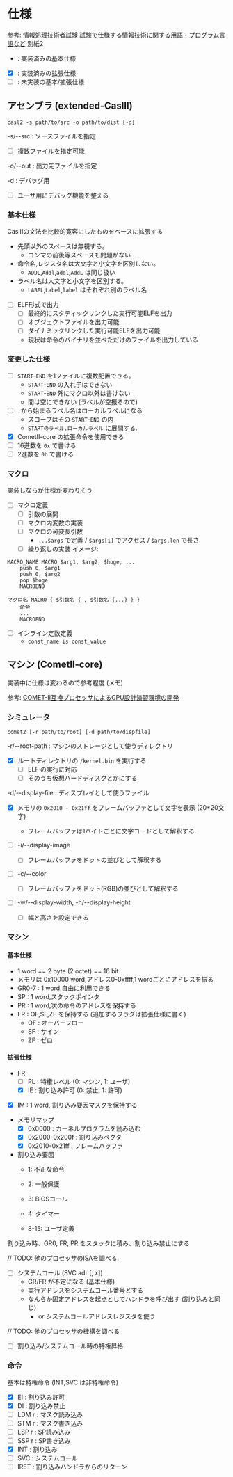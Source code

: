 # 仕様

参考: [情報処理技術者試験 試験で仕様する情報技術に関する用語・プログラム言語など](https://www.jitec.ipa.go.jp/1_13download/shiken_yougo_ver4_3.pdf) 別紙2

- : 実装済みの基本仕様
- [x] : 実装済みの拡張仕様
- [ ] : 未実装の基本/拡張仕様

## アセンブラ (extended-CaslII)

`casl2 -s path/to/src -o path/to/dist [-d]`

-s/--src : ソースファイルを指定

- [ ] 複数ファイルを指定可能

-o/--out : 出力先ファイルを指定

-d : デバッグ用

- [ ] ユーザ用にデバッグ機能を整える

### 基本仕様

CaslIIの文法を比較的寛容にしたものをベースに拡張する

- 先頭以外のスペースは無視する。
  - コンマの前後等スペースも問題がない
- 命令名,レジスタ名は大文字と小文字を区別しない。
  - `ADDL`,`Addl`,`addl`,`AddL` は同じ扱い
- ラベル名は大文字と小文字を区別する。
  - `LABEL`,`Label`,`label` はそれぞれ別のラベル名

- [ ] ELF形式で出力
  - [ ] 最終的にスタティックリンクした実行可能ELFを出力
  - [ ] オブジェクトファイルを出力可能
  - [ ] ダイナミックリンクした実行可能ELFを出力可能
  - 現状は命令のバイナリを並べただけのファイルを出力している

### 変更した仕様

- [ ] `START`-`END` を1ファイルに複数配置できる。
  - `START`-`END` の入れ子はできない
  - `START`-`END` 外にマクロ以外は書けない
  -  間は空にできない (ラベルが空振るので)
- [ ] `.`から始まるラベル名はローカルラベルになる
  - スコープはその `START`-`END` の内
  - `STARTのラベル.ローカルラベル` に展開する.
- [x] CometII-core の拡張命令を使用できる
- [ ] 16進数を `0x` で書ける
- [ ] 2進数を `0b` で書ける

### マクロ

実装しならが仕様が変わりそう

- [ ] マクロ定義
  - [ ] 引数の展開
  - [ ] マクロ内変数の実装
  - [ ] マクロの可変長引数
    - `...$args` で定義 / `$args[i]` でアクセス / `$args.len` で長さ
  - [ ] 繰り返しの実装
イメージ:

```
MACRO_NAME MACRO $arg1, $arg2, $hoge, ...
    push 0, $arg1
    push 0, $arg2
    pop $hoge
    MACROEND
```

```
マクロ名 MACRO { $引数名 { , $引数名 {...} } }
    命令
    ...
    MACROEND
```

- [ ] インライン定数定義
  - `const_name is const_value`

## マシン (CometII-core)

実装中に仕様は変わるので参考程度 (メモ)

参考: [COMET-II互換プロセッサによるCPU設計演習環境の開発](https://www.ieice.org/publications/conference-FIT-DVDs/FIT2002/pdf/C/C_1.PDF)

### シミュレータ

`comet2 [-r path/to/root] [-d path/to/dispfile]`

-r/--root-path : マシンのストレージとして使うディレクトリ

- [x] ルートディレクトリの `/kernel.bin` を実行する
  - [ ] ELF の実行に対応
  - [ ] そのうち仮想ハードディスクとかにする

-d/--display-file : ディスプレイとして使うファイル

- [x] メモリの `0x2010 - 0x21ff` をフレームバッファとして文字を表示 (20*20文字)
  - フレームバッファは1バイトごとに文字コードとして解釈する.

- [ ] -i/--display-image
  - [ ] フレームバッファをドットの並びとして解釈する
- [ ] -c/--color
  - [ ] フレームバッファをドット(RGB)の並びとして解釈する
- [ ] -w/--display-width, -h/--display-height
  - [ ] 幅と高さを設定できる

### マシン

#### 基本仕様

- 1 word == 2 byte (2 octet) == 16 bit
- メモリは 0x10000 word,アドレス0-0xffff,1 wordごとにアドレスを振る
- GR0-7 : 1 word,自由に利用できる
- SP : 1 word,スタックポインタ
- PR : 1 word,次の命令のアドレスを保持する
- FR : OF,SF,ZF を保持する (追加するフラグは拡張仕様に書く)
  - OF : オーバーフロー
  - SF : サイン
  - ZF : ゼロ

#### 拡張仕様

- FR
  - [ ] PL : 特権レベル (0: マシン, 1: ユーザ)
  - [x] IE : 割り込み許可 (0: 禁止, 1: 許可)
- [x] IM : 1 word, 割り込み要因マスクを保持する
- メモリマップ
  - [x] 0x0000 : カーネルプログラムを読み込む
  - [x] 0x2000-0x200f : 割り込みベクタ
  - [x] 0x2010-0x21ff : フレームバッファ

- 割り込み要因
  - 1: 不正な命令
  - 2: 一般保護
  - 3: BIOSコール
  - 4: タイマー

  - 8-15: ユーザ定義

割り込み時、GR0, FR, PR をスタックに積み、割り込み禁止にする

// TODO: 他のプロセッサのISAを調べる.
- [ ] システムコール (SVC adr [, x])
  - GR/FR が不定になる (基本仕様)
  - 実行アドレスをシステムコール番号とする
  - なんらか固定アドレスを起点としてハンドラを呼び出す (割り込みと同じ)
    - or システムコールアドレスレジスタを使う

// TODO: 他のプロセッサの機構を調べる
- [ ] 割り込み/システムコール時の特権昇格

### 命令

基本は特権命令 (INT,SVC は非特権命令)

- [x] EI : 割り込み許可
- [x] DI : 割り込み禁止
- [ ] LDM r : マスク読み込み
- [ ] STM r : マスク書き込み
- [ ] LSP r : SP読み込み
- [ ] SSP r : SP書き込み
- [x] INT : 割り込み
- [ ] SVC : システムコール
- [ ] IRET : 割り込みハンドラからのリターン
